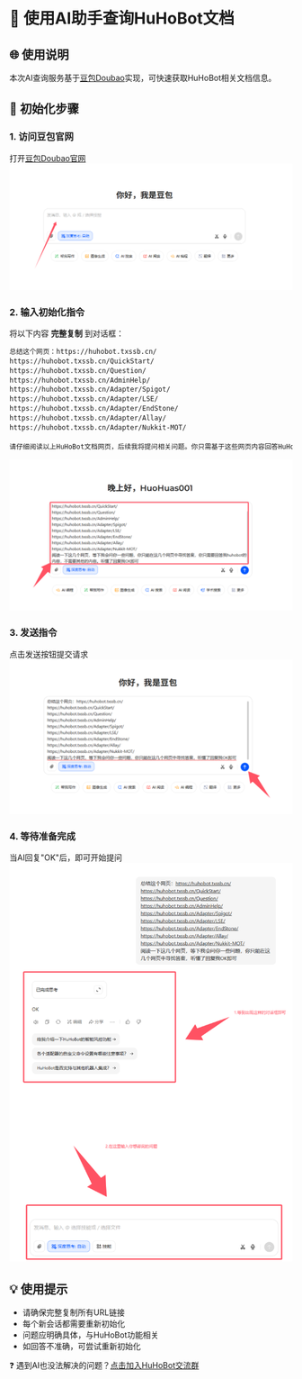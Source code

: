 # 🤖 使用AI助手查询HuHoBot文档

## 🌐 使用说明
本次AI查询服务基于[豆包Doubao](https://www.doubao.com/)实现，可快速获取HuHoBot相关文档信息。

## 🚀 初始化步骤

### 1. 访问豆包官网
打开[豆包Doubao官网](https://www.doubao.com/)  
![豆包界面截图](1.png)

### 2. 输入初始化指令

将以下内容 **完整复制** 到对话框：

```markdown
总结这个网页：https://huhobot.txssb.cn/
https://huhobot.txssb.cn/QuickStart/
https://huhobot.txssb.cn/Question/
https://huhobot.txssb.cn/AdminHelp/
https://huhobot.txssb.cn/Adapter/Spigot/
https://huhobot.txssb.cn/Adapter/LSE/
https://huhobot.txssb.cn/Adapter/EndStone/
https://huhobot.txssb.cn/Adapter/Allay/
https://huhobot.txssb.cn/Adapter/Nukkit-MOT/

请仔细阅读以上HuHoBot文档网页，后续我将提问相关问题。你只需基于这些网页内容回答HuHoBot相关问题，不要提供其他信息。确认理解请回复"OK"。
```

![指令输入示例](2.png)

### 3. 发送指令
点击发送按钮提交请求  
![发送按钮示意图](3.png)

### 4. 等待准备完成
当AI回复"OK"后，即可开始提问  
![准备完成提示](4.png)

## 💡 使用提示
- 请确保完整复制所有URL链接
- 每个新会话都需要重新初始化
- 问题应明确具体，与HuHoBot功能相关
- 如回答不准确，可尝试重新初始化

❓ 遇到AI也没法解决的问题？[点击加入HuHoBot交流群](http://qm.qq.com/cgi-bin/qm/qr?_wv=1027&k=N6tVRxGR8sDwYHBx9YgAhkqRTp1gseyk&authKey=M7Fd3Op6nHjXjSXefBtHBPqIq2wtX8AfufZor9DrfRrJkhyS2rohkt7iuOSwbtn8&noverify=0&group_code=1005746321)
